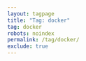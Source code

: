 ```yaml
---
layout: tagpage
title: "Tag: docker"
tag: docker
robots: noindex
permalink: /tag/docker/
exclude: true
---
```

